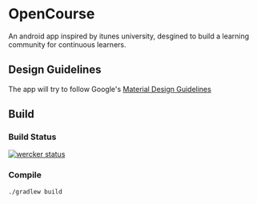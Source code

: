 # OpenCourse
An android app inspired by itunes university, desgined to build a learning community for continuous learners.

## Design Guidelines
The app will try to follow Google's [Material Design Guidelines](http://www.google.com/design/spec/material-design/introduction.html)

## Build
### Build Status
[![wercker status](https://app.wercker.com/status/cd827c3405da7ecbe93bb920560fabf5/m "wercker status")](https://app.wercker.com/project/bykey/cd827c3405da7ecbe93bb920560fabf5)

### Compile
```
./gradlew build
```
